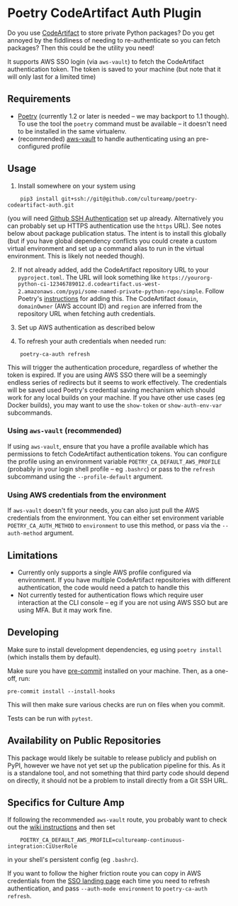 [//]: # (**Note**: Culture Amp has built this tool for internal use but has limited capacity to support this product.)

[//]: # (It is provided on an as-is basis. Bugfix PRs may get looked at, but feature development is likely to be very limited)

[//]: # (and driven by internal needs.)

# Poetry CodeArtifact Auth Plugin

Do you use [CodeArtifact](https://aws.amazon.com/codeartifact/) to store private Python packages? Do you get annoyed by the fiddliness of needing to re-authenticate so you can fetch packages? Then this could be the utility you need!

It supports AWS SSO login (via `aws-vault`) to fetch the CodeArtifact authentication token. The token is saved to your machine (but note that it will only last for a limited time)

## Requirements

* [Poetry](https://python-poetry.org) (currently 1.2 or later is needed – we may backport to 1.1 though). To use  the tool the `poetry` command must be available – it doesn't need to be installed in the same virtualenv.
* (recommended) [aws-vault](https://github.com/99designs/aws-vault) to handle authenticating using an pre-configured   profile

## Usage

1. Install somewhere on your system using
```
    pip3 install git+ssh://git@github.com/cultureamp/poetry-codeartifact-auth.git
```

(you will need [Github SSH Authentication](https://docs.github.com/en/authentication/connecting-to-github-with-ssh) set up already. Alternatively you can probably set up HTTPS authentication use the `https` URL). See notes below about package publication status. The intent is to install this globally (but if you have global dependency conflicts you could create a custom virtual environment and set up a command alias to run in the virtual environment. This is likely not needed though).

2. If not already added, add the CodeArtifact repository URL to your `pyproject.toml`. The URL will look something like `https://yourorg-python-ci-12346789012.d.codeartifact.us-west-2.amazonaws.com/pypi/some-named-private-python-repo/simple`. Follow Poetry's [instructions](https://python-poetry.org/docs/repositories/#secondary-package-sources) for adding this. The CodeArtifact `domain`, `domainOwner` (AWS account ID) and `region` are inferred from the repository URL when fetching auth credentials.

3. Set up AWS authentication as described below

4. To refresh your auth credentials when needed run:
```
    poetry-ca-auth refresh
```

This will trigger the authentication procedure, regardless of whether the token is expired. If you are using AWS SSO there will be a seemingly endless series of redirects but it seems to work effectively. The credentials will be saved used Poetry's credential saving mechanism which should work for any local builds on your machine. If you have other use cases (eg Docker builds), you may want to use the `show-token` or `show-auth-env-var` subcommands.

### Using `aws-vault` (recommended)

If using `aws-vault`, ensure that you have a profile available which has permissions to fetch CodeArtifact authentication tokens. You can configure the profile using an environment variable `POETRY_CA_DEFAULT_AWS_PROFILE` (probably in your login shell profile – eg `.bashrc`) or pass to the `refresh` subcommand using the `--profile-default` argument.

### Using AWS credentials from the environment

If `aws-vault` doesn't fit your needs, you can also just pull the AWS credentials from the environment. You can either set environment variable `POETRY_CA_AUTH_METHOD` to `environment` to use this method, or pass via the `--auth-method` argument.


## Limitations

* Currently only supports a single AWS profile configured via environment. If you have multiple CodeArtifact repositories with different authentication, the code would need a patch to handle this
* Not currently tested for authentication flows which require user interaction at the CLI console – eg if you are not using AWS SSO but are using MFA. But it may work fine.


## Developing

Make sure to install development dependencies, eg using `poetry install` (which installs them by default).

Make sure you have [pre-commit](https://pre-commit.com) installed on your machine. Then, as a one-off, run:

    pre-commit install --install-hooks

This will then make sure various checks are run on files when you commit.

Tests can be run with `pytest`.


## Availability on Public Repositories

This package would likely be suitable to release publicly and publish on PyPI, however we have not yet set up the publication pipeline for this. As it is a standalone tool, and not something that third party code should depend on directly, it should not be a problem to install directly from a Git SSH URL.

## Specifics for Culture Amp

If following the recommended `aws-vault` route, you probably want to check out the [wiki instructions](https://cultureamp.atlassian.net/wiki/spaces/SEC/pages/2744649490/AWS+SSO+Okta+-+User+Guides#Generating-a-CultureAmp-configuration-file) and then set

```
    POETRY_CA_DEFAULT_AWS_PROFILE=cultureamp-continuous-integration:CiUserRole
```

in your shell's persistent config (eg `.bashrc`).

If you want to follow the higher friction route you can copy in AWS credentials from the [SSO landing page]("https://d-92677b0242.awsapps.com/start#/) each time you need to refresh authentication, and pass `--auth-mode environment` to `poetry-ca-auth refresh`.